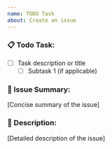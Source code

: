 ```yaml
---
name: TODO Task
about: Create an issue
---
```


### 📋 Todo Task:

- [ ] Task description or title
  - [ ] Subtask 1 (if applicable)

### 🚀 Issue Summary:

[Concise summary of the issue]

### 📜 Description:

[Detailed description of the issue]
